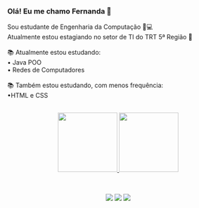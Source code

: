 ### Olá! Eu me chamo Fernanda 👋 </b>

Sou estudante de Engenharia da Computação 👩💻<br/>
Atualmente estou estagiando no setor de TI do TRT 5ª Região 💼<br/><br/>
📚 Atualmente estou estudando:<br/> 
• Java POO <br/>
• Redes de Computadores<br/><br/>
📚 Também estou estudando, com menos frequência:<br/>
•HTML e CSS<br/><br/>

<div align="center">
  <a href="https://github.com/fernandaoliverc">
  <img height="135em" src="https://github-readme-stats.vercel.app/api?username=fernandaoliverc&show_icons=true&theme=radical&include_all_commits=true&count_private=true"/>
  <img height="135em" src="https://github-readme-stats.vercel.app/api/top-langs/?username=fernandaoliverc&layout=compact&langs_count=7&theme=radical"/>
</div>
  
##
<div align="center">  
<br><a href="https://www.linkedin.com/in/fernandaoliverc/" target="_blank"><img src="https://img.shields.io/badge/-LinkedIn-%230077B5?style=for-the-badge&logo=linkedin&logoColor=white" target="_blank"></a> 
  <a href=" " target="_blank"><img src="https://img.shields.io/badge/-Instagram-%23E4405F?style=for-the-badge&logo=instagram&logoColor=white" target="_blank"></a>
 <a href = "mailto:feernandaoliveira01@gmail.com"><img src="https://img.shields.io/badge/-Gmail-%23333?style=for-the-badge&logo=gmail&logoColor=white" target="_blank"></a>
 </div>
 

